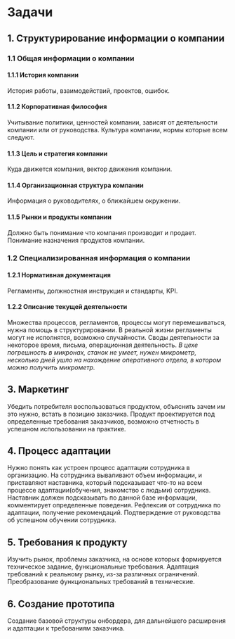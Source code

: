 # Задачи
## 1. Структурирование информации о компании
### 1.1  Общая информации о компании
#### 1.1.1 История компании
История работы, взаимодействий, проектов, ошибок.
#### 1.1.2 Корпоративная философия
Учитывание политики, ценностей компании, зависят от деятельности компании или от руководства. Культура компании, нормы которые всем следуют.
#### 1.1.3 Цель и стратегия компании
Куда движется компания, вектор движения компании.
#### 1.1.4 Организационная структура компании
Информация о руководителях, о ближайшем окружении.
#### 1.1.5 Рынки и продукты компании
Должно быть понимание что компания производит и продает. Понимание назначения продуктов компании.
### 1.2 Специализированная информация о компании

#### 1.2.1 Нормативная документация
Регламенты, должностная инструкция и стандарты, KPI.
#### 1.2.2 Описание текущей деятельности
Множества процессов, регламентов, процессы могут перемешиваться, нужна помощь в структурировании. В реальной жизни регламенты могут не исполнятся, возможно случайности. Своды деятельности за некоторое время, письма, операционная деятельность.
_В цехе погрешность в микронах, станок не умеет, нужен микрометр, несколько дней ушло на нахождение оперативного отдела, в котором можно получить микрометр._
## 3. Маркетинг
Убедить потребителя воспользоваться продуктом, объяснить зачем им это нужно, встать в позицию заказчика. Продукт проектируется под определенные требования заказчиков, возможно отчетность в успешном использовании на практике.
## 4. Процесс адаптации
Нужно понять как устроен процесс адаптации сотрудника в организацию. На сотрудника вываливают объем информации, и приставляют наставника, который подсказывает что-то на всем процессе адаптации(обучения, знакомство с людьми) сотрудника. Наставник должен подсказывать по данной базе информации, комментирует определенные поведения. Рефлексия от сотрудника по адаптации, получение рекомендаций. Подтверждение от руководства об успешном обучении сотрудника.
## 5. Требования к продукту
Изучить рынок, проблемы заказчика, на основе которых формируется техническое задание,  функциональные требования. Адаптация требований к реальному рынку, из-за различных ограничений. Преобразование функциональных требований в технические.
## 6. Создание прототипа
Создание базовой структуры онбордера, для дальнейшего расширения и адаптации к требованиям заказчика.